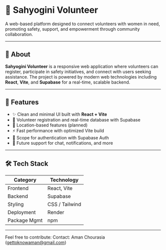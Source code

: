 # 🌸 Sahyogini Volunteer

A web-based platform designed to connect volunteers with women in need, promoting safety, support, and empowerment through community collaboration.

---

## 📌 About

**Sahyogini Volunteer** is a responsive web application where volunteers can register, participate in safety initiatives, and connect with users seeking assistance. The project is powered by modern web technologies including **React**, **Vite**, and **Supabase** for a real-time, scalable backend.

---

## 🚀 Features

- ✨ Clean and minimal UI built with **React + Vite**
- 📝 Volunteer registration and real-time database with Supabase
- 📍 Location-based features (planned)
- ⚡ Fast performance with optimized Vite build
- 🔐 Scope for authentication with Supabase Auth
- 💬 Future support for chat, notifications, and more

---

## 🛠️ Tech Stack

| Category     | Technology       |
|--------------|------------------|
| Frontend     | React, Vite      |
| Backend      | Supabase         |
| Styling      | CSS / Tailwind   |
| Deployment   | Render           |
| Package Mgmt | npm              |

---
Feel free to contribute:
Contact: Aman Chourasia (gettoknowaman@gmail.com)
